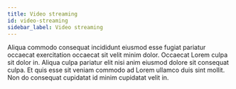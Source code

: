 ```yaml
---
title: Video streaming
id: video-streaming
sidebar_label: Video streaming
---
```


Aliqua commodo consequat incididunt eiusmod esse fugiat pariatur occaecat exercitation occaecat sit velit minim dolor. Occaecat Lorem culpa sit dolor in. Aliqua culpa pariatur elit nisi anim eiusmod dolore sit consequat culpa. Et quis esse sit veniam commodo ad Lorem ullamco duis sint mollit. Non do consequat cupidatat id minim cupidatat velit in.


